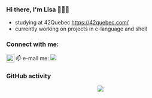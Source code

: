 ### Hi there, I'm Lisa 🙋🏼‍♀️

- studying at 42Quebec https://42quebec.com/
- currently working on projects in c-language and shell

### Connect with me:

<a href="https://www.discordapp.com/users/692659001220923442">
  <img align="left" alt="Lisa Frank's Discord" width="22px" src="https://raw.githubusercontent.com/peterthehan/peterthehan/master/assets/discord.svg" />
</a>

📫 e-mail me:
<a href="mailto:liz753.codes@gmail.com?"><img src="https://img.shields.io/badge/gmail-%23DD0031.svg?&style=for-the-badge&logo=gmail&logoColor=white"/></a>
</br>

### GitHub activity

<div align="center">
  <img src="https://media.giphy.com/media/HscDLzkO8EOTmgkhQP/giphy.gif"/>
</div>
<!---
liz753/liz753 is a ✨ special ✨ repository because its `README.md` (this file) appears on your GitHub profile.
You can click the Preview link to take a look at your changes.
--->
